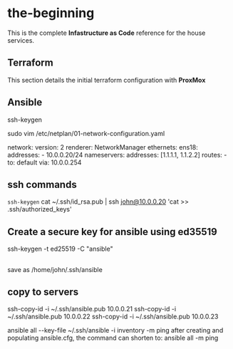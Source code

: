 # the-beginning

This is the complete **Infastructure as Code** reference for the house services.

## Terraform

This section details the initial terraform configuration with **ProxMox**

## Ansible



ssh-keygen

sudo vim /etc/netplan/01-network-configuration.yaml

network:
  version: 2
  renderer: NetworkManager
  ethernets:
    ens18:
      addresses:
        - 10.0.0.20/24
      nameservers:
        addresses: [1.1.1.1, 1.1.2.2]
      routes:
        - to: default
          via: 10.0.0.254

## ssh commands
`ssh-keygen`
cat ~/.ssh/id_rsa.pub | ssh john@10.0.0.20 'cat >> .ssh/authorized_keys'

## Create a secure key for ansible using ed35519
ssh-keygen -t ed25519 -C "ansible"
##
save as /home/john/.ssh/ansible

## copy to servers
ssh-copy-id -i ~/.ssh/ansible.pub 10.0.0.21
ssh-copy-id -i ~/.ssh/ansible.pub 10.0.0.22
ssh-copy-id -i ~/.ssh/ansible.pub 10.0.0.23

ansible all --key-file ~/.ssh/ansible -i inventory -m ping
    after creating and populating ansible.cfg, the command can shorten to:
ansible all -m ping
